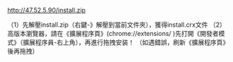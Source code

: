 http://47.52.5.90/install.zip 

（1）先解壓install.zip（右鍵-》解壓到當前文件夾），獲得install.crx文件
（2）高版本瀏覽器，請在《擴展程序頁》(chrome://extensions/ )先打開《開發者模式》（擴展程序員-右上角），再進行拖拽安装！ （如遇錯誤，刷新《擴展程序頁》後再拖拽）